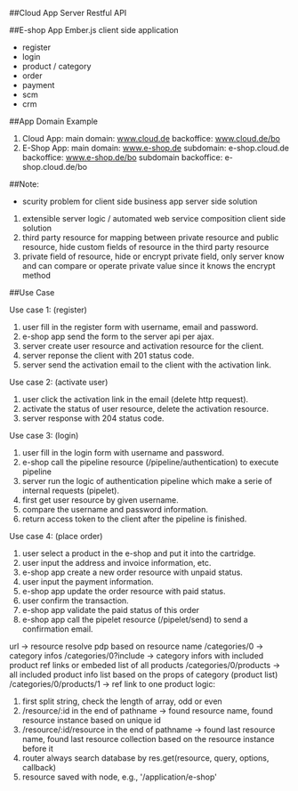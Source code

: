 ##Cloud App Server
Restful API

##E-shop App
Ember.js client side application

- register
- login
- product / category
- order
- payment
- scm
- crm

##App Domain Example
1. Cloud App:
main domain: www.cloud.de
backoffice: www.cloud.de/bo
2. E-Shop App:
main domain: www.e-shop.de
subdomain: e-shop.cloud.de
backoffice: www.e-shop.de/bo
subdomain backoffice: e-shop.cloud.de/bo

##Note:
- scurity problem for client side business app
server side solution
1. extensible server logic / automated web service composition
client side solution
2. third party resource for mapping between private resource and public resource, hide custom fields of resource in the third party resource
3. private field of resource, hide or encrypt private field, only server know and can compare or operate private value since it knows the encrypt method

##Use Case

Use case 1: (register)
1. user fill in the register form with username, email and password.
2. e-shop app send the form to the server api per ajax.
3. server create user resource and activation resource for the client.
4. server reponse the client with 201 status code.
5. server send the activation email to the client with the activation link.

Use case 2: (activate user)
1. user click the activation link in the email (delete http request).
2. activate the status of user resource, delete the activation resource.
3. server response with 204 status code.

Use case 3: (login)
1. user fill in the login form with username and password.
2. e-shop call the pipeline resource (/pipeline/authentication) to execute pipeline
3. server run the logic of authentication pipeline which make a serie of internal requests (pipelet).
4. first get user resource by given username.
5. compare the username and password information.
6. return access token to the client after the pipeline is finished.

Use case 4: (place order)
1. user select a product in the e-shop and put it into the cartridge.
2. user input the address and invoice information, etc.
3. e-shop app create a new order resource with unpaid status.
4. user input the payment information.
5. e-shop app update the order resource with paid status.
6. user confirm the transaction.
7. e-shop app validate the paid status of this order
8. e-shop app call the pipelet resource (/pipelet/send) to send a confirmation email.


url -> resource resolve
pdp based on resource name
/categories/0 -> category infos
/categories/0?include -> category infors with included product ref links or embeded list of all products
/categories/0/products -> all included product info list based on the props of category (product list)
/categories/0/products/1 -> ref link to one product
logic:
1. first split string, check the length of array, odd or even
2. /resource/:id in the end of pathname -> found resource name, found resource instance based on unique id
3. /resource/:id/resource in the end of pathname -> found last resource name, found last resource collection based on the resource instance before it
4. router always search database by res.get(resource, query, options, callback)
5. resource saved with node, e.g., '/application/e-shop'
